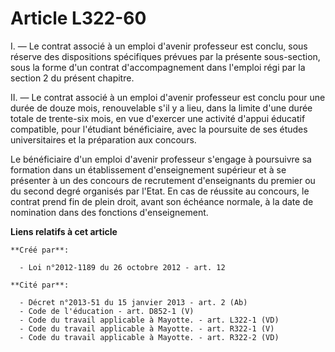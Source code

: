# Article L322-60

I. ― Le contrat associé à un emploi d'avenir professeur est conclu, sous réserve des dispositions spécifiques prévues par la
présente sous-section, sous la forme d'un contrat d'accompagnement dans l'emploi régi par la section 2 du présent chapitre.

II. ― Le contrat associé à un emploi d'avenir professeur est conclu pour une durée de douze mois, renouvelable s'il y a lieu,
dans la limite d'une durée totale de trente-six mois, en vue d'exercer une activité d'appui éducatif compatible, pour
l'étudiant bénéficiaire, avec la poursuite de ses études universitaires et la préparation aux concours.

Le bénéficiaire d'un emploi d'avenir professeur s'engage à poursuivre sa formation dans un établissement d'enseignement
supérieur et à se présenter à un des concours de recrutement d'enseignants du premier ou du second degré organisés par
l'Etat. En cas de réussite au concours, le contrat prend fin de plein droit, avant son échéance normale, à la date de
nomination dans des fonctions d'enseignement.

**Liens relatifs à cet article**

	**Créé par**:

	  - Loi n°2012-1189 du 26 octobre 2012 - art. 12

	**Cité par**:

	  - Décret n°2013-51 du 15 janvier 2013 - art. 2 (Ab)
	  - Code de l'éducation - art. D852-1 (V)
	  - Code du travail applicable à Mayotte. - art. L322-1 (VD)
	  - Code du travail applicable à Mayotte. - art. R322-1 (V)
	  - Code du travail applicable à Mayotte. - art. R322-2 (VD)
